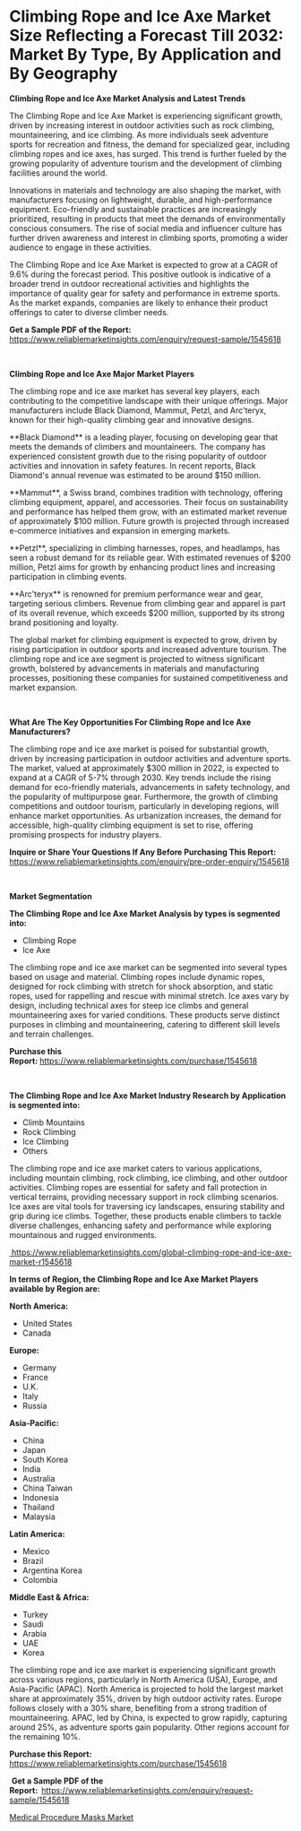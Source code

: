 <p><h1>Climbing Rope and Ice Axe Market Size Reflecting a Forecast Till 2032: Market By Type, By Application and By Geography</h1></p><p><strong>Climbing Rope and Ice Axe Market Analysis and Latest Trends</strong></p>
<p><p>The Climbing Rope and Ice Axe Market is experiencing significant growth, driven by increasing interest in outdoor activities such as rock climbing, mountaineering, and ice climbing. As more individuals seek adventure sports for recreation and fitness, the demand for specialized gear, including climbing ropes and ice axes, has surged. This trend is further fueled by the growing popularity of adventure tourism and the development of climbing facilities around the world.</p><p>Innovations in materials and technology are also shaping the market, with manufacturers focusing on lightweight, durable, and high-performance equipment. Eco-friendly and sustainable practices are increasingly prioritized, resulting in products that meet the demands of environmentally conscious consumers. The rise of social media and influencer culture has further driven awareness and interest in climbing sports, promoting a wider audience to engage in these activities.</p><p>The Climbing Rope and Ice Axe Market is expected to grow at a CAGR of 9.6% during the forecast period. This positive outlook is indicative of a broader trend in outdoor recreational activities and highlights the importance of quality gear for safety and performance in extreme sports. As the market expands, companies are likely to enhance their product offerings to cater to diverse climber needs.</p></p>
<p><strong>Get a Sample PDF of the Report:&nbsp;</strong> <a href="https://www.reliablemarketinsights.com/enquiry/request-sample/1545618?utm_campaign=3008&utm_medium=2&utm_source=Github&utm_content=ia&utm_term=05042025&utm_id=climbing-rope-and-ice-axe">https://www.reliablemarketinsights.com/enquiry/request-sample/1545618</a></p>
<p>&nbsp;</p>
<p><strong>Climbing Rope and Ice Axe Major Market Players</strong></p>
<p><p>The climbing rope and ice axe market has several key players, each contributing to the competitive landscape with their unique offerings. Major manufacturers include Black Diamond, Mammut, Petzl, and Arc'teryx, known for their high-quality climbing gear and innovative designs.</p><p>**Black Diamond** is a leading player, focusing on developing gear that meets the demands of climbers and mountaineers. The company has experienced consistent growth due to the rising popularity of outdoor activities and innovation in safety features. In recent reports, Black Diamond's annual revenue was estimated to be around $150 million.</p><p>**Mammut**, a Swiss brand, combines tradition with technology, offering climbing equipment, apparel, and accessories. Their focus on sustainability and performance has helped them grow, with an estimated market revenue of approximately $100 million. Future growth is projected through increased e-commerce initiatives and expansion in emerging markets.</p><p>**Petzl**, specializing in climbing harnesses, ropes, and headlamps, has seen a robust demand for its reliable gear. With estimated revenues of $200 million, Petzl aims for growth by enhancing product lines and increasing participation in climbing events.</p><p>**Arc'teryx** is renowned for premium performance wear and gear, targeting serious climbers. Revenue from climbing gear and apparel is part of its overall revenue, which exceeds $200 million, supported by its strong brand positioning and loyalty.</p><p>The global market for climbing equipment is expected to grow, driven by rising participation in outdoor sports and increased adventure tourism. The climbing rope and ice axe segment is projected to witness significant growth, bolstered by advancements in materials and manufacturing processes, positioning these companies for sustained competitiveness and market expansion.</p></p>
<p>&nbsp;</p>
<p><strong>What Are The Key Opportunities For Climbing Rope and Ice Axe Manufacturers?</strong></p>
<p><p>The climbing rope and ice axe market is poised for substantial growth, driven by increasing participation in outdoor activities and adventure sports. The market, valued at approximately $300 million in 2022, is expected to expand at a CAGR of 5-7% through 2030. Key trends include the rising demand for eco-friendly materials, advancements in safety technology, and the popularity of multipurpose gear. Furthermore, the growth of climbing competitions and outdoor tourism, particularly in developing regions, will enhance market opportunities. As urbanization increases, the demand for accessible, high-quality climbing equipment is set to rise, offering promising prospects for industry players.</p></p>
<p><strong>Inquire or Share Your Questions If Any Before Purchasing This Report:</strong> <a href="https://www.reliablemarketinsights.com/enquiry/pre-order-enquiry/1545618?utm_campaign=3008&utm_medium=2&utm_source=Github&utm_content=ia&utm_term=05042025&utm_id=climbing-rope-and-ice-axe">https://www.reliablemarketinsights.com/enquiry/pre-order-enquiry/1545618</a></p>
<p>&nbsp;</p>
<p><strong>Market Segmentation</strong></p>
<p><strong>The Climbing Rope and Ice Axe Market Analysis by types is segmented into:</strong></p>
<p><ul><li>Climbing Rope</li><li>Ice Axe</li></ul></p>
<p><p>The climbing rope and ice axe market can be segmented into several types based on usage and material. Climbing ropes include dynamic ropes, designed for rock climbing with stretch for shock absorption, and static ropes, used for rappelling and rescue with minimal stretch. Ice axes vary by design, including technical axes for steep ice climbs and general mountaineering axes for varied conditions. These products serve distinct purposes in climbing and mountaineering, catering to different skill levels and terrain challenges.</p></p>
<p><strong>Purchase this Report:&nbsp;</strong><a href="https://www.reliablemarketinsights.com/purchase/1545618?utm_campaign=3008&utm_medium=2&utm_source=Github&utm_content=ia&utm_term=05042025&utm_id=climbing-rope-and-ice-axe">https://www.reliablemarketinsights.com/purchase/1545618</a></p>
<p>&nbsp;</p>
<p><strong>The Climbing Rope and Ice Axe Market Industry Research by Application is segmented into:</strong></p>
<p><ul><li>Climb Mountains</li><li>Rock Climbing</li><li>Ice Climbing</li><li>Others</li></ul></p>
<p><p>The climbing rope and ice axe market caters to various applications, including mountain climbing, rock climbing, ice climbing, and other outdoor activities. Climbing ropes are essential for safety and fall protection in vertical terrains, providing necessary support in rock climbing scenarios. Ice axes are vital tools for traversing icy landscapes, ensuring stability and grip during ice climbs. Together, these products enable climbers to tackle diverse challenges, enhancing safety and performance while exploring mountainous and rugged environments.</p></p>
<p><a href="https://www.reliablemarketinsights.com/global-climbing-rope-and-ice-axe-market-r1545618?utm_campaign=3008&utm_medium=2&utm_source=Github&utm_content=ia&utm_term=05042025&utm_id=climbing-rope-and-ice-axe">&nbsp;https://www.reliablemarketinsights.com/global-climbing-rope-and-ice-axe-market-r1545618</a></p>
<p><strong>In terms of Region, the Climbing Rope and Ice Axe Market Players available by Region are:</strong></p>
<p>
    <p> <strong> North America: </strong>
        <ul>
            <li>United States</li>
            <li>Canada</li>
        </ul>
        </p> 
    <p> <strong> Europe: </strong>
        <ul>
            <li>Germany</li>
            <li>France</li>
            <li>U.K.</li>
            <li>Italy</li>
            <li>Russia</li>
        </ul>
        </p> 
    <p> <strong> Asia-Pacific: </strong>
        <ul>
            <li>China</li>
            <li>Japan</li>
            <li>South Korea</li>
            <li>India</li>
            <li>Australia</li>
            <li>China Taiwan</li>
            <li>Indonesia</li>
            <li>Thailand</li>
            <li>Malaysia</li>
        </ul>
        </p> 
    <p> <strong> Latin America: </strong>
        <ul>
            <li>Mexico</li>
            <li>Brazil</li>
            <li>Argentina Korea</li>
            <li>Colombia</li>
        </ul>
        </p> 
    <p> <strong> Middle East & Africa: </strong>
        <ul>
            <li>Turkey</li>
            <li>Saudi</li>
            <li>Arabia</li>
            <li>UAE</li>
            <li>Korea</li>
        </ul>
    </p>
    </p>
<p><p>The climbing rope and ice axe market is experiencing significant growth across various regions, particularly in North America (USA), Europe, and Asia-Pacific (APAC). North America is projected to hold the largest market share at approximately 35%, driven by high outdoor activity rates. Europe follows closely with a 30% share, benefiting from a strong tradition of mountaineering. APAC, led by China, is expected to grow rapidly, capturing around 25%, as adventure sports gain popularity. Other regions account for the remaining 10%.</p></p>
<p><strong>Purchase this Report: </strong><a href="https://www.reliablemarketinsights.com/purchase/1545618?utm_campaign=3008&utm_medium=2&utm_source=Github&utm_content=ia&utm_term=05042025&utm_id=climbing-rope-and-ice-axe">https://www.reliablemarketinsights.com/purchase/1545618</a></p>
<p>&nbsp;<strong>Get a Sample PDF of the Report:&nbsp;&nbsp;</strong><a href="https://www.reliablemarketinsights.com/enquiry/request-sample/1545618?utm_campaign=3008&utm_medium=2&utm_source=Github&utm_content=ia&utm_term=05042025&utm_id=climbing-rope-and-ice-axe">https://www.reliablemarketinsights.com/enquiry/request-sample/1545618</a></p>
<p><strong></strong></p>
<p><p><a href="https://github.com/adyawafurber1/Market-Research-Report-List-1/blob/main/medical-procedure-masks-market.md?utm_campaign=3008&utm_medium=2&utm_source=Github&utm_content=ia&utm_term=05042025&utm_id=climbing-rope-and-ice-axe">Medical Procedure Masks Market</a></p></p>